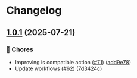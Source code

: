# Changelog

## [1.0.1](https://github.com/grafana/plugin-actions/compare/is-compatible/v1.0.0...is-compatible/v1.0.1) (2025-07-21)


### 🔧 Chores

* Improving is compatible action ([#71](https://github.com/grafana/plugin-actions/issues/71)) ([add9e78](https://github.com/grafana/plugin-actions/commit/add9e787c01b3e84b3e651a1da125f27a99e7960))
* Update workflows ([#62](https://github.com/grafana/plugin-actions/issues/62)) ([7d3424c](https://github.com/grafana/plugin-actions/commit/7d3424c2ecf660e43bb1ca90d877754575cf2e16))
